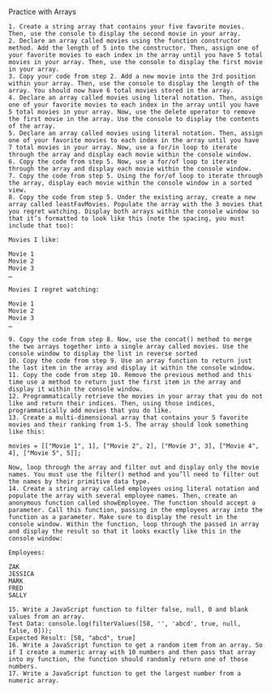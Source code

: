 Practice with Arrays

    1. Create a string array that contains your five favorite movies. Then, use the console to display the second movie in your array.
    2. Declare an array called movies using the function constructor method. Add the length of 5 into the constructor. Then, assign one of your favorite movies to each index in the array until you have 5 total movies in your array. Then, use the console to display the first movie in your array.
    3. Copy your code from step 2. Add a new movie into the 3rd position within your array. Then, use the console to display the length of the array. You should now have 6 total movies stored in the array.
    4. Declare an array called movies using literal notation. Then, assign one of your favorite movies to each index in the array until you have 5 total movies in your array. Now, use the delete operator to remove the first movie in the array. Use the console to display the contents of the array.
    5. Declare an array called movies using literal notation. Then, assign one of your favorite movies to each index in the array until you have 7 total movies in your array. Now, use a for/in loop to iterate through the array and display each movie within the console window.
    6. Copy the code from step 5. Now, use a for/of loop to iterate through the array and display each movie within the console window.
    7. Copy the code from step 5. Using the for/of loop to iterate through the array, display each movie within the console window in a sorted view.
    8. Copy the code from step 5. Under the existing array, create a new array called leastFavMovies. Populate the array with the 3 movies that you regret watching. Display both arrays within the console window so that it’s formatted to look like this (note the spacing, you must include that too):

    Movies I like:

    Movie 1
    Movie 2
    Movie 3
    …

    Movies I regret watching:

    Movie 1
    Movie 2
    Movie 3
    …

    9. Copy the code from step 8. Now, use the concat() method to merge the two arrays together into a single array called movies. Use the console window to display the list in reverse sorted
    10. Copy the code from step 9. Use an array function to return just the last item in the array and display it within the console window.
    11. Copy the code from step 10. Remove the previous method and this time use a method to return just the first item in the array and display it within the console window.
    12. Programmatically retrieve the movies in your array that you do not like and return their indices. Then, using those indices, programmatically add movies that you do like.
    13. Create a multi-dimensional array that contains your 5 favorite movies and their ranking from 1-5. The array should look something like this:

    movies = [["Movie 1", 1], ["Movie 2", 2], ["Movie 3", 3], ["Movie 4", 4], ["Movie 5", 5]];

    Now, loop through the array and filter out and display only the movie names. You must use the filter() method and you’ll need to filter out the names by their primitive data type.
    14. Create a string array called employees using literal notation and populate the array with several employee names. Then, create an anonymous function called showEmployee. The function should accept a parameter. Call this function, passing in the employees array into the function as a parameter. Make sure to display the result in the console window. Within the function, loop through the passed in array and display the result so that it looks exactly like this in the console window:

    Employees:

    ZAK
    JESSICA
    MARK
    FRED
    SALLY

    15. Write a JavaScript function to filter false, null, 0 and blank values from an array.
    Test Data: console.log(filterValues([58, '', 'abcd', true, null, false, 0]));
    Expected Result: [58, "abcd", true]
    16. Write a JavaScript function to get a random item from an array. So if I create a numeric array with 10 numbers and then pass that array into my function, the function should randomly return one of those numbers.
    17. Write a JavaScript function to get the largest number from a numeric array.
